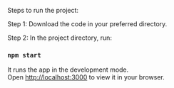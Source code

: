 Steps to run the project:

Step 1: 
Download the code in your preferred directory.

Step 2:
In the project directory, run:

### `npm start`

It runs the app in the development mode.\
Open [http://localhost:3000](http://localhost:3000) to view it in your browser.
